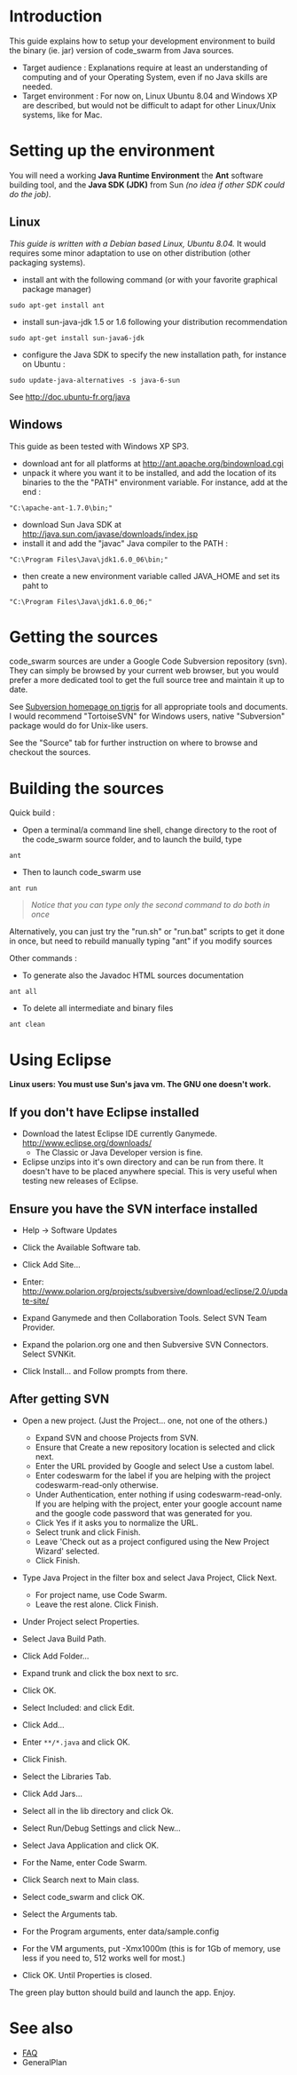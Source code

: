 # Introduction #

This guide explains how to setup your development environment to build the binary (ie. jar) version of code\_swarm from Java sources.

  * Target audience : Explanations require at least an understanding of computing and of your Operating System, even if no Java skills are needed.
  * Target environment : For now on, Linux Ubuntu 8.04 and Windows XP are described, but would not be difficult to adapt for other Linux/Unix systems, like for Mac.

# Setting up the environment #

You will need a working **Java Runtime Environment** the **Ant** software building tool, and the **Java SDK (JDK)** from Sun _(no idea if other SDK could do the job)_.

## Linux ##
_This guide is written with a Debian based Linux, Ubuntu 8.04._ It would requires some minor adaptation to use on other distribution (other packaging systems).

  * install ant with the following command (or with your favorite graphical package manager)
```
sudo apt-get install ant
```
  * install sun-java-jdk 1.5 or 1.6 following your distribution recommendation
```
sudo apt-get install sun-java6-jdk
```
  * configure the Java SDK to specify the new installation path, for instance on Ubuntu :
```
sudo update-java-alternatives -s java-6-sun
```

See http://doc.ubuntu-fr.org/java

## Windows ##
This guide as been tested with Windows XP SP3.

  * download ant for all platforms at http://ant.apache.org/bindownload.cgi
  * unpack it where you want it to be installed, and add the location of its binaries to the the "PATH" environment variable. For instance, add at the end :
```
"C:\apache-ant-1.7.0\bin;" 
```
  * download Sun Java SDK at http://java.sun.com/javase/downloads/index.jsp
  * install it and add the "javac" Java compiler to the PATH :
```
"C:\Program Files\Java\jdk1.6.0_06\bin;"
```
  * then create a new environment variable called JAVA\_HOME and set its paht to
```
"C:\Program Files\Java\jdk1.6.0_06;"
```

# Getting the sources #

code\_swarm sources are under a Google Code Subversion repository (svn). They can simply be browsed by your current web browser, but you would prefer a more dedicated tool to get the full source tree and maintain it up to date.

See [Subversion homepage on tigris](http://subversion.tigris.org/) for all appropriate tools and documents. I would recommend "TortoiseSVN" for Windows users, native "Subversion" package would do for Unix-like users.

See the "Source" tab for further instruction on where to browse and checkout the sources.

# Building the sources #

Quick build :
  * Open a terminal/a command line shell, change directory to the root of the code\_swarm source folder, and to launch the build, type
```
ant
```
  * Then to launch code\_swarm use
```
ant run
```
> _Notice that you can type only the second command to do both in once_

Alternatively, you can just try the "run.sh" or "run.bat" scripts to get it done in once, but need to rebuild manually typing "ant" if you modify sources

Other commands :
  * To generate also the Javadoc HTML sources documentation
```
ant all
```

  * To delete all intermediate and binary files
```
ant clean
```

# Using Eclipse #

**Linux users:  You must use Sun's java vm.  The GNU one doesn't work.**
## If you don't have Eclipse installed ##
  * Download the latest Eclipse IDE currently Ganymede.  http://www.eclipse.org/downloads/
    * The Classic or Java Developer version is fine.
  * Eclipse unzips into it's own directory and can be run from there.  It doesn't have to be placed anywhere special.  This is very useful when testing new releases of Eclipse.

## Ensure you have the SVN interface installed ##
  * Help -> Software Updates
  * Click the Available Software tab.
  * Click Add Site...
  * Enter: http://www.polarion.org/projects/subversive/download/eclipse/2.0/update-site/

  * Expand Ganymede and then Collaboration Tools.  Select SVN Team Provider.
  * Expand the polarion.org one and then Subversive SVN Connectors.  Select SVNKit.

  * Click Install... and Follow prompts from there.

## After getting SVN ##

  * Open a new project.  (Just the Project... one, not one of the others.)
    * Expand SVN and choose Projects from SVN.
    * Ensure that Create a new repository location is selected and click next.
    * Enter the URL provided by Google and select Use a custom label.
    * Enter codeswarm for the label if you are helping with the project codeswarm-read-only otherwise.
    * Under Authentication, enter nothing if using codeswarm-read-only.  If you are helping with the project, enter your google account name and the google code password that was generated for you.
    * Click Yes if it asks you to normalize the URL.
    * Select trunk and click Finish.
    * Leave 'Check out as a project configured using the New Project Wizard' selected.
    * Click Finish.
  * Type Java Project in the filter box and select Java Project, Click Next.
    * For project name, use Code Swarm.
    * Leave the rest alone.  Click Finish.

  * Under Project select Properties.
  * Select Java Build Path.
  * Click Add Folder...
  * Expand trunk and click the box next to src.
  * Click OK.
  * Select Included: and click Edit.
  * Click Add...
  * Enter `**/*.java` and click OK.
  * Click Finish.
  * Select the Libraries Tab.
  * Click Add Jars...
  * Select all in the lib directory and click Ok.
  * Select Run/Debug Settings and click New...
  * Select Java Application and click OK.
  * For the Name, enter Code Swarm.
  * Click Search next to Main class.
  * Select code\_swarm and click OK.
  * Select the Arguments tab.
  * For the Program arguments, enter data/sample.config
  * For the VM arguments, put -Xmx1000m  (this is for 1Gb of memory, use less if you need to, 512 works well for most.)
  * Click OK. Until Properties is closed.

The green play button should build and launch the app.  Enjoy.


# See also #
  * [FAQ](FAQ.md)
  * GeneralPlan